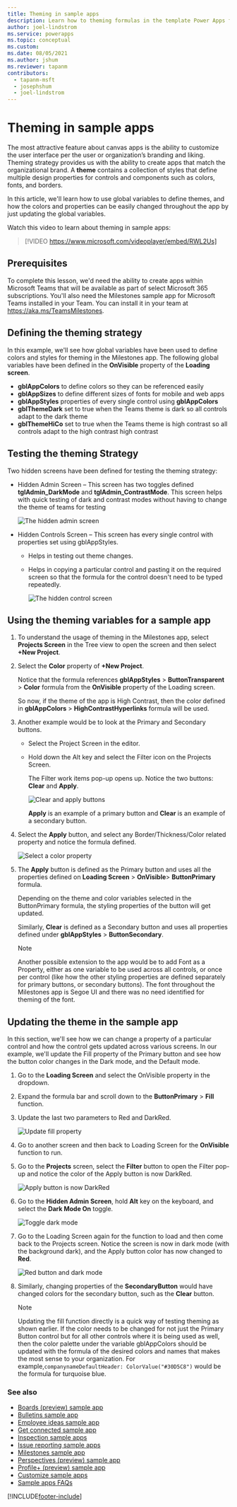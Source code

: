 ```yaml
---
title: Theming in sample apps
description: Learn how to theming formulas in the template Power Apps for Microsoft Teams.
author: joel-lindstrom
ms.service: powerapps
ms.topic: conceptual
ms.custom: 
ms.date: 08/05/2021
ms.author: jshum
ms.reviewer: tapanm
contributors:
  - tapanm-msft
  - josephshum
  - joel-lindstrom
---
```


# Theming in sample apps

The most attractive feature about canvas apps is the ability to customize the user interface per the user or organization’s branding and liking. Theming strategy provides us with the ability to create apps that match the organizational brand. A **theme** contains a collection of styles that define multiple design properties for controls and components such as colors, fonts, and borders.

In this article, we'll learn how to use global variables to define themes, and how the colors and properties can be easily changed throughout the app by just updating the global variables.

Watch this video to learn about theming in sample apps:
> [!VIDEO https://www.microsoft.com/videoplayer/embed/RWL2Us]

## Prerequisites

To complete this lesson, we'd need the ability to create apps within Microsoft Teams that will be available as part of select Microsoft 365 subscriptions. You'll also need the Milestones sample app for Microsoft Teams installed in your Team. You can install it in your team at <https://aka.ms/TeamsMilestones>.

## Defining the theming strategy

In this example, we'll see how global variables have been used to define colors and styles for theming in the Milestones app. The following global variables have been defined in the **OnVisible** property of the **Loading screen**.

- **gblAppColors** to define colors so they can be referenced easily
- **gblAppSizes** to define different sizes of fonts for mobile and web apps
- **gblAppStyles** properties of every single control using **gblAppColors**
- **gblThemeDark** set to true when the Teams theme is dark so all controls adapt to the dark theme
- **gblThemeHiCo** set to true when the Teams theme is high contrast so all controls adapt to the high contrast high contrast

## Testing the theming Strategy

Two hidden screens have been defined for testing the theming strategy:

- Hidden Admin Screen – This screen has two toggles defined  **tglAdmin_DarkMode** and **tglAdmin_ContrastMode**. This screen helps with quick testing of dark and contrast modes without having to  change the theme of teams for testing

    ![The hidden admin screen](media/sample-app-theming/hidden-admin-screen.png "The hidden admin screen")

- Hidden Controls Screen – This screen has every single control with properties set using gblAppStyles.

    - Helps in testing out theme changes.
    - Helps in copying a particular control and pasting it on the required screen so that the formula for the control doesn't need to be typed repeatedly.
    
      ![The hidden control screen](media/sample-app-theming/hidden-control-screen.png "The hidden control screen")

## Using the theming variables for a sample app

1. To understand the usage of theming in the Milestones app, select  **Projects Screen** in the Tree view to open the screen and then select **+New Project**.

1. Select the **Color** property of **+New Project**.

    Notice that the formula references **gblAppStyles** > **ButtonTransparent** > **Color** formula from the **OnVisible** property of the Loading screen.

    So now, if the theme of the app is High Contrast, then the color defined in **gblAppColors** > **HighContrastHyperlinks** formula will be used.

1. Another example would be to look at the Primary and Secondary buttons.

    - Select the Project Screen in the editor.

    - Hold down the Alt key and select the Filter icon on the Projects Screen.

        The Filter work items pop-up opens up. Notice the two buttons: **Clear** and **Apply**.

      ![Clear and apply buttons](media/sample-app-theming/clear-apply.png "Clear and apply buttons")

      **Apply** is an example of a primary button and **Clear** is an example of a secondary button.

1. Select the **Apply** button, and select any Border/Thickness/Color related property and notice the formula defined.

    ![Select a color property](media/sample-app-theming/color-property.png "Select a color property")

1. The **Apply** button is defined as the Primary button and uses all the properties defined on **Loading Screen** > **OnVisible**> **ButtonPrimary** formula.

    Depending on the theme and color variables selected in the ButtonPrimary formula, the styling properties of the button will get updated.

    Similarly, **Clear** is defined as a Secondary button and uses all properties defined under **gblAppStyles** > **ButtonSecondary**.

    > [!NOTE]
    > Another possible extension to the app would be to add Font as a Property, either as one variable to be used across all controls, or once per control (like how the other styling properties are defined separately for primary buttons, or secondary buttons). The font throughout the Milestones app is Segoe UI and there was no need identified for theming of the font.

## Updating the theme in the sample app

In this section, we'll see how we can change a property of a particular control and how the control gets updated across various screens. In our example, we'll update the Fill property of the Primary button and see how the button color changes in the Dark mode, and the Default mode.

1. Go to the **Loading Screen** and select the OnVisible property in the dropdown.

1. Expand the formula bar and scroll down to the **ButtonPrimary** > **Fill** function.

1. Update the last two parameters to Red and DarkRed.

   ![Update fill property](media/sample-app-theming/red-green.png "Update fill property")

1. Go to another screen and then back to Loading Screen for the **OnVisible** function to run.

1. Go to the **Projects** screen, select the **Filter** button to open the Filter pop-up and notice the color of the Apply button is now DarkRed.

   ![Apply button is now DarkRed](media/sample-app-theming/dark-red.png "Apply button is now DarkRed")

1. Go to the **Hidden Admin Screen**, hold **Alt** key on the keyboard, and select the **Dark Mode On** toggle.

   ![Toggle dark mode](media/sample-app-theming/dark-mode-toggle.png "Toggle dark mode")

1. Go to the Loading Screen again for the function to load and then come back to the Projects screen. Notice the screen is now in dark mode (with the  background dark), and the Apply button color has now changed to **Red**.

   ![Red button and dark mode](media/sample-app-theming/dark-mode.png "Red button and dark mode")

1. Similarly, changing properties of the **SecondaryButton** would have changed colors for the secondary button, such as the **Clear** button.

    > [!NOTE]
    > Updating the fill function directly is a quick way of testing theming as shown earlier. If the color needs to be changed for not just the Primary Button control but for all other controls where it is being used as well, then the color palette under the variable gblAppColors should be updated with the formula of the desired colors and names that makes the most sense to your organization. For example,`companynameDefaultHeader: ColorValue("#30D5C8")` would be the formula for turquoise blue.

### See also

- [Boards (preview) sample app](boards.md)
- [Bulletins sample app](bulletins.md)
- [Employee ideas sample app](employee-ideas.md)
- [Get connected sample app](get-connected.md)  
- [Inspection sample apps](inspection.md)  
- [Issue reporting sample apps](issue-reporting.md)
- [Milestones sample app](milestones.md)
- [Perspectives (preview) sample app](perspectives.md)
- [Profile+ (preview) sample app](profile-app.md)
- [Customize sample apps](customize-sample-apps.md)
- [Sample apps FAQs](sample-apps-faqs.md)

[!INCLUDE[footer-include](../includes/footer-banner.md)]
